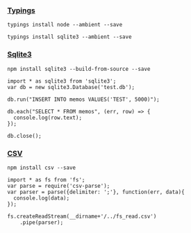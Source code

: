### [Typings](https://github.com/typings/typings)
`typings install node --ambient --save`

`typings install sqlite3 --ambient --save`

### [Sqlite3](https://github.com/mapbox/node-sqlite3)
`npm install sqlite3 --build-from-source --save`


    import * as sqlite3 from 'sqlite3';
    var db = new sqlite3.Database('test.db');

    db.run("INSERT INTO memos VALUES('TEST', 5000)");

    db.each("SELECT * FROM memos", (err, row) => {
      console.log(row.text);
    });

    db.close();


### [CSV](https://github.com/wdavidw/node-csv)
`npm install csv --save`

    import * as fs from 'fs';
    var parse = require('csv-parse');
    var parser = parse({delimiter: ';'}, function(err, data){
      console.log(data);
    });

    fs.createReadStream(__dirname+'/../fs_read.csv')
        .pipe(parser);
